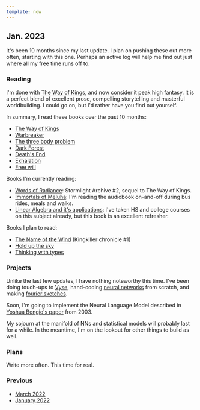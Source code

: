 ```yaml
---
template: now
---
```


## Jan. 2023

It's been 10 months since my last update.
I plan on pushing these out more often, starting with this one.
Perhaps an active log will help me find out just where all my free time runs off to.

### Reading

I'm done with [The Way of Kings](https://www.goodreads.com/book/show/7235533-the-way-of-kings),
and now consider it peak high fantasy.
It is a perfect blend of excellent prose, compelling storytelling and masterful worldbuilding.
I could go on, but I'd rather have you find out yourself.

In summary, I read these books over the past 10 months:

- [The Way of Kings](https://www.goodreads.com/book/show/7235533-the-way-of-kings)
- [Warbreaker](https://www.goodreads.com/book/show/1268479.Warbreaker)
- [The three body problem](https://www.goodreads.com/book/show/20518872-the-three-body-problem)
- [Dark Forest](https://www.goodreads.com/book/show/23168817-the-dark-forest)
- [Death's End](https://www.goodreads.com/book/show/25451264-death-s-end)
- [Exhalation](https://www.goodreads.com/book/show/41160292-exhalation)
- [Free will](https://www.goodreads.com/book/show/13259270-free-will)

Books I'm currently reading:

- [Words of Radiance](https://www.goodreads.com/book/show/17332218-words-of-radiance): Stormlight Archive #2, sequel to The Way of Kings.
- [Immortals of Meluha](https://www.goodreads.com/en/book/show/7913305):
  I'm reading the audiobook on-and-off during bus rides, meals and walks.
- [Linear Algebra and it's applications](https://www.goodreads.com/book/show/179699.Linear_Algebra_and_Its_Applications):
  I've taken HS and college courses on this subject already, but this book is an excellent refresher.

Books I plan to read:

- [The Name of the Wind](https://www.goodreads.com/book/show/186074.The_Name_of_the_Wind) (Kingkiller chronicle #1)
- [Hold up the sky](https://www.goodreads.com/book/show/49247266-to-hold-up-the-sky)
- [Thinking with types](https://thinkingwithtypes.com/)

### Projects

Unlike the last few updates, I have nothing noteworthy this time. 
I've been doing touch-ups to [Vyse](injuly.in/vyse), hand-coding [neural networks](https://github.com/srijan-paul/neural-prob-estimation)
from scratch, and making [fourier sketches](injuly.in/blog/fourier-series).

Soon, I'm going to implement the Neural Language Model described in [Yoshua Bengio's paper](https://www.jmlr.org/papers/volume3/bengio03a/bengio03a.pdf) from 2003.

My sojourn at the manifold of NNs and statistical models will probably last for a while.
In the meantime, I'm on the lookout for other things to build as well.

### Plans

Write more often.
This time for real.

### Previous

- [March 2022](/now/mar-2022)
- [January 2022](/now/jan-2022)

